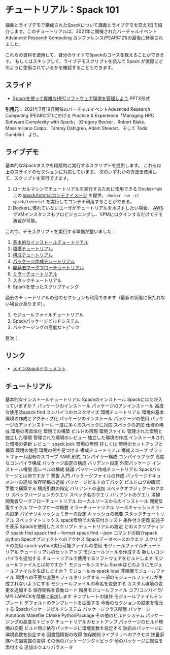# チュートリアル：Spack 101

講義とライブデモで構成されたSpackについて講義とライブデモを交え1日で紹介します。このチュートリアルは、2021年に開催されたバーチャルイベント Advanced Research Computing カンファレンス(PEARC'21)の最後に発表されました。

これらの資料を使用して、自分のサイトでSpackのコースを教えることができます。
もしくはスキップして、ライブデモスクリプトを読んで Spack が実際にどのように使用されているかを確認することもできます。

## スライド

- [Spackを使って複雑なHPCソフトウェア環境を管理しよう](../slides/spack_pearc21_tutorial_slides_jpn.pptx) PPTX形式

**引用元：** 2021年7月19日開催のバーチャルイベントAdvanced Research Computing (PEARC’21)における Practice & Experience「Managing HPC Software Complexity with Spack」（Gregory Becker、Robert Blake、Massimiliano Culpo、Tammy Dahlgren, Adam Stewart、そして Todd Gamblin） より。

## ライブデモ

基本的なSpackタスクを段階的に実行するスクリプトを提供します。
これらは上のスライドのセクションに対応しています。
次のいずれかの方法を使用して、スクリプトを実行できます。

1. ローカルマシンでチュートリアルを実行するために使用できる DockerHub 上の [spack/tutorialコンテナイメージ](https://hub.docker.com/r/spack/tutorial) を提供。 `docker run -it spack/tutorial` を実行してコンテナ利用することができる。
2. Dockerに慣れていないユーザがチュートリアルをホストしたい場合、 [AWS](https://aws.amazon.com/) でVMインスタンスもプロビジョニングし、VPMにログインするだけでデモ演習が可能。

これで、デモスクリプトを実行する準備が整いました：

1. [基本的なインストールチュートリアル](01_basic.md)
2. [環境チュートリアル](02_environment.md)
3. [構成チュートリアル](03_config.md)
4. [パッケージ作成チュートリアル](04_package_creation.md)
5. [開発者ワークフローチュートリアル](05_workflow.md)
6. [ミラーチュートリアル](06_mirror.md)
7. スタックチュートリアル
8. Spackを使ったスクリプティング

過去のチュートリアルの他のセクションも利用できます（最新の状態に保たれない場合があります）。

1. モジュールファイルチュートリアル
2. Spackパッケージビルドシステム
3. パッケージングの高度なトピック

目次：

## リンク

- [メインSpackドキュメント](https://spack.readthedocs.io/)

## チュートリアル

基本的なインストールチュートリアル
Spackのインストール
Spackには何が入っていますか？
パッケージのインストール
パッケージのアンインストール
高度な使用法spack find
コンパイラのカスタマイズ
環境チュートリアル
環境の基本
環境の作成とアクティブ化
パッケージのインストール
パッケージの使用
パッケージのアンインストール
一度に多くのスペックに対応
スペックの追加
仕様の構成
環境の再具体化
環境での構築
ビルドの再現
環境ファイル
管理された環境と独立した環境
管理された環境のレビュー
独立した環境の作成
インストールされた環境の更新
レビュー spack.lock
環境の再現
詳しくは
環境のセットアップと構築
環境の使用
環境の例を見つける
構成チュートリアル
構成スコープ
プラットフォーム固有のスコープ
YAML形式
コンパイラー構成
コンパイラフラグ
高度なコンパイラ構成
パッケージ設定の構成
バリアント設定
外部パッケージ
インストール権限
高レベルの構成
結論
パッケージ作成チュートリアル
Spackパッケージとは何ですか？
警告
入門
パッケージファイルの作成
パッケージドキュメントの追加
依存関係の追加
パッケージビルドのデバッグ
ビルドログの確認
手動で構築する
構成引数の指定
バリアントの追加
スペックオブジェクトのクエリ
スペックバージョンのクエリ
スペック名のクエリ
バリアントのクエリ
清掃
開発者ワークフローチュートリアル
ローカルソースからのインストール
開発反復サイクル
ワークフローの概要
ミラーチュートリアル
ソースキャッシュミラーの設定
バイナリキャッシュミラーの設定
キャッシュの概要
スタックチュートリアル
スペックマトリックス
spack環境での名前付きリスト
条件付き定義
記述子を表示
Spackを使用したスクリプト
チュートリアルの設定
とのスクリプティング spack find
spack find --format
spack find --json
コマンドの紹介spack python
Specオブジェクトへのアクセス
Spackデータベースのクエリ
スクリプトの使用
spack-python実行可能ファイルの使用
モジュールファイルチュートリアル
チュートリアルのセットアップ
モジュールツールを作成する
新しいコンパイラを追加する
チュートリアルで使用するソフトウェアをビルドします
モジュールファイルとは何ですか？
モジュールシステム
Spackはどのようにモジュールファイルを生成しますか？
モジュールvs spack load
非階層モジュールファイル
環境への不要な変更をフィルタリングする
一部のモジュールファイルが生成されないようにする
モジュールファイルの命名を変更する
カスタム環境の変更を追加する
依存関係を自動ロード
階層モジュールファイル
コア/コンパイラ/ MPI
LAPACKを階層に追加します
テンプレートの操作
モジュールファイルテンプレート
デフォルトのテンプレートを拡張する
今後のセクションの設定を復元する
Spackパッケージビルドシステム
パッケージクラス階層
パッケージ
Autotools
Makefile
CMake
PythonPackage
その他のビルドシステム
パッケージングの高度なトピック
チュートリアルのセットアップ
パッケージのビルド環境の変更
ビルド時に依存パッケージに環境変数を設定する
独自のパッケージに環境変数を設定する
図書館情報の取得
依存関係ライブラリへのアクセス
扶養家族への図書館の提供
その他のパッケージングトピック
他のパッケージに属性を添付する
追加のクエリパラメータ
